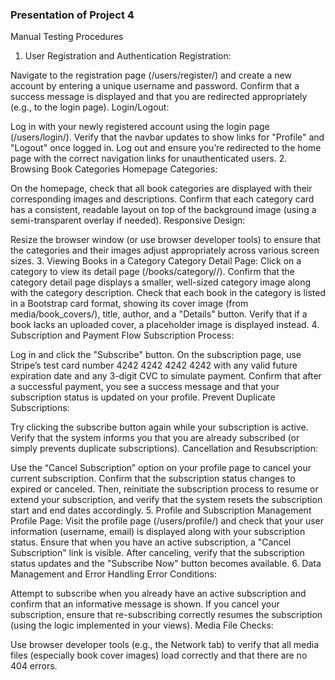 ﻿### Presentation of Project 4

Manual Testing Procedures
1. User Registration and Authentication
Registration:

Navigate to the registration page (/users/register/) and create a new account by entering a unique username and password.
Confirm that a success message is displayed and that you are redirected appropriately (e.g., to the login page).
Login/Logout:

Log in with your newly registered account using the login page (/users/login/).
Verify that the navbar updates to show links for "Profile" and "Logout" once logged in.
Log out and ensure you’re redirected to the home page with the correct navigation links for unauthenticated users.
2. Browsing Book Categories
Homepage Categories:

On the homepage, check that all book categories are displayed with their corresponding images and descriptions.
Confirm that each category card has a consistent, readable layout on top of the background image (using a semi-transparent overlay if needed).
Responsive Design:

Resize the browser window (or use browser developer tools) to ensure that the categories and their images adjust appropriately across various screen sizes.
3. Viewing Books in a Category
Category Detail Page:
Click on a category to view its detail page (/books/category/<id>/).
Confirm that the category detail page displays a smaller, well-sized category image along with the category description.
Check that each book in the category is listed in a Bootstrap card format, showing its cover image (from media/book_covers/), title, author, and a "Details" button.
Verify that if a book lacks an uploaded cover, a placeholder image is displayed instead.
4. Subscription and Payment Flow
Subscription Process:

Log in and click the "Subscribe" button.
On the subscription page, use Stripe’s test card number 4242 4242 4242 4242 with any valid future expiration date and any 3-digit CVC to simulate payment.
Confirm that after a successful payment, you see a success message and that your subscription status is updated on your profile.
Prevent Duplicate Subscriptions:

Try clicking the subscribe button again while your subscription is active.
Verify that the system informs you that you are already subscribed (or simply prevents duplicate subscriptions).
Cancellation and Resubscription:

Use the “Cancel Subscription” option on your profile page to cancel your current subscription.
Confirm that the subscription status changes to expired or canceled.
Then, reinitiate the subscription process to resume or extend your subscription, and verify that the system resets the subscription start and end dates accordingly.
5. Profile and Subscription Management
Profile Page:
Visit the profile page (/users/profile/) and check that your user information (username, email) is displayed along with your subscription status.
Ensure that when you have an active subscription, a "Cancel Subscription" link is visible.
After canceling, verify that the subscription status updates and the "Subscribe Now" button becomes available.
6. Data Management and Error Handling
Error Conditions:

Attempt to subscribe when you already have an active subscription and confirm that an informative message is shown.
If you cancel your subscription, ensure that re-subscribing correctly resumes the subscription (using the logic implemented in your views).
Media File Checks:

Use browser developer tools (e.g., the Network tab) to verify that all media files (especially book cover images) load correctly and that there are no 404 errors.
